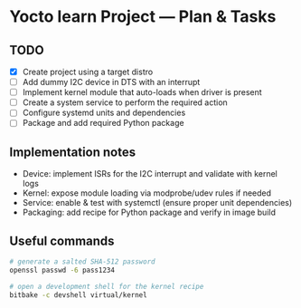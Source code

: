 
# Yocto learn Project — Plan & Tasks

## TODO
- [x] Create project using a target distro
- [ ] Add dummy I2C device in DTS with an interrupt
- [ ] Implement kernel module that auto-loads when driver is present
- [ ] Create a system service to perform the required action
- [ ] Configure systemd units and dependencies
- [ ] Package and add required Python package

## Implementation notes
- Device: implement ISRs for the I2C interrupt and validate with kernel logs
- Kernel: expose module loading via modprobe/udev rules if needed
- Service: enable & test with systemctl (ensure proper unit dependencies)
- Packaging: add recipe for Python package and verify in image build

## Useful commands
```bash
# generate a salted SHA-512 password
openssl passwd -6 pass1234

# open a development shell for the kernel recipe
bitbake -c devshell virtual/kernel
```